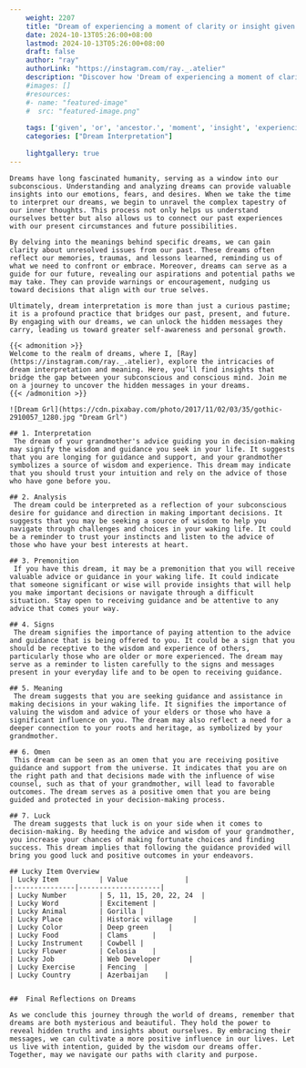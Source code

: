 ```yaml
---
    weight: 2207
    title: "Dream of experiencing a moment of clarity or insight given by an ancestor."  # Assuming 'title' column exists
    date: 2024-10-13T05:26:00+08:00
    lastmod: 2024-10-13T05:26:00+08:00
    draft: false
    author: "ray"
    authorLink: "https://instagram.com/ray._.atelier"
    description: "Discover how 'Dream of experiencing a moment of clarity or insight given by an ancestor.' can interpret your future and uncover its significant meanings in your life."
    #images: []
    #resources:
    #- name: "featured-image"
    #  src: "featured-image.png"
    
    tags: ['given', 'or', 'ancestor.', 'moment', 'insight', 'experiencing', 'Dream', 'a', 'an', 'clarity', 'by', 'of']
    categories: ["Dream Interpretation"]
    
    lightgallery: true
---
```

    
    Dreams have long fascinated humanity, serving as a window into our subconscious. Understanding and analyzing dreams can provide valuable insights into our emotions, fears, and desires. When we take the time to interpret our dreams, we begin to unravel the complex tapestry of our inner thoughts. This process not only helps us understand ourselves better but also allows us to connect our past experiences with our present circumstances and future possibilities.
    
    By delving into the meanings behind specific dreams, we can gain clarity about unresolved issues from our past. These dreams often reflect our memories, traumas, and lessons learned, reminding us of what we need to confront or embrace. Moreover, dreams can serve as a guide for our future, revealing our aspirations and potential paths we may take. They can provide warnings or encouragement, nudging us toward decisions that align with our true selves.
    
    Ultimately, dream interpretation is more than just a curious pastime; it is a profound practice that bridges our past, present, and future. By engaging with our dreams, we can unlock the hidden messages they carry, leading us toward greater self-awareness and personal growth.
    
    {{< admonition >}}
    Welcome to the realm of dreams, where I, [Ray](https://instagram.com/ray._.atelier), explore the intricacies of dream interpretation and meaning. Here, you’ll find insights that bridge the gap between your subconscious and conscious mind. Join me on a journey to uncover the hidden messages in your dreams.
    {{< /admonition >}}
    
    ![Dream Grl](https://cdn.pixabay.com/photo/2017/11/02/03/35/gothic-2910057_1280.jpg "Dream Grl")
    
    ## 1. Interpretation
     The dream of your grandmother's advice guiding you in decision-making may signify the wisdom and guidance you seek in your life. It suggests that you are longing for guidance and support, and your grandmother symbolizes a source of wisdom and experience. This dream may indicate that you should trust your intuition and rely on the advice of those who have gone before you.
    
    ## 2. Analysis
     The dream could be interpreted as a reflection of your subconscious desire for guidance and direction in making important decisions. It suggests that you may be seeking a source of wisdom to help you navigate through challenges and choices in your waking life. It could be a reminder to trust your instincts and listen to the advice of those who have your best interests at heart.
    
    ## 3. Premonition
     If you have this dream, it may be a premonition that you will receive valuable advice or guidance in your waking life. It could indicate that someone significant or wise will provide insights that will help you make important decisions or navigate through a difficult situation. Stay open to receiving guidance and be attentive to any advice that comes your way.
    
    ## 4. Signs
     The dream signifies the importance of paying attention to the advice and guidance that is being offered to you. It could be a sign that you should be receptive to the wisdom and experience of others, particularly those who are older or more experienced. The dream may serve as a reminder to listen carefully to the signs and messages present in your everyday life and to be open to receiving guidance.
    
    ## 5. Meaning
     The dream suggests that you are seeking guidance and assistance in making decisions in your waking life. It signifies the importance of valuing the wisdom and advice of your elders or those who have a significant influence on you. The dream may also reflect a need for a deeper connection to your roots and heritage, as symbolized by your grandmother.
    
    ## 6. Omen
     This dream can be seen as an omen that you are receiving positive guidance and support from the universe. It indicates that you are on the right path and that decisions made with the influence of wise counsel, such as that of your grandmother, will lead to favorable outcomes. The dream serves as a positive omen that you are being guided and protected in your decision-making process.
    
    ## 7. Luck
     The dream suggests that luck is on your side when it comes to decision-making. By heeding the advice and wisdom of your grandmother, you increase your chances of making fortunate choices and finding success. This dream implies that following the guidance provided will bring you good luck and positive outcomes in your endeavors.
    
    ## Lucky Item Overview
    | Lucky Item          | Value              |
    |---------------|--------------------|
    | Lucky Number        | 5, 11, 15, 20, 22, 24  |
    | Lucky Word          | Excitement |
    | Lucky Animal        | Gorilla |
    | Lucky Place         | Historic village     |
    | Lucky Color         | Deep green     |
    | Lucky Food          | Clams      |
    | Lucky Instrument    | Cowbell |
    | Lucky Flower        | Celosia    |
    | Lucky Job           | Web Developer       |
    | Lucky Exercise      | Fencing  |
    | Lucky Country       | Azerbaijan    |
    
    
    ##  Final Reflections on Dreams
    
    As we conclude this journey through the world of dreams, remember that dreams are both mysterious and beautiful. They hold the power to reveal hidden truths and insights about ourselves. By embracing their messages, we can cultivate a more positive influence in our lives. Let us live with intention, guided by the wisdom our dreams offer. Together, may we navigate our paths with clarity and purpose.
    
